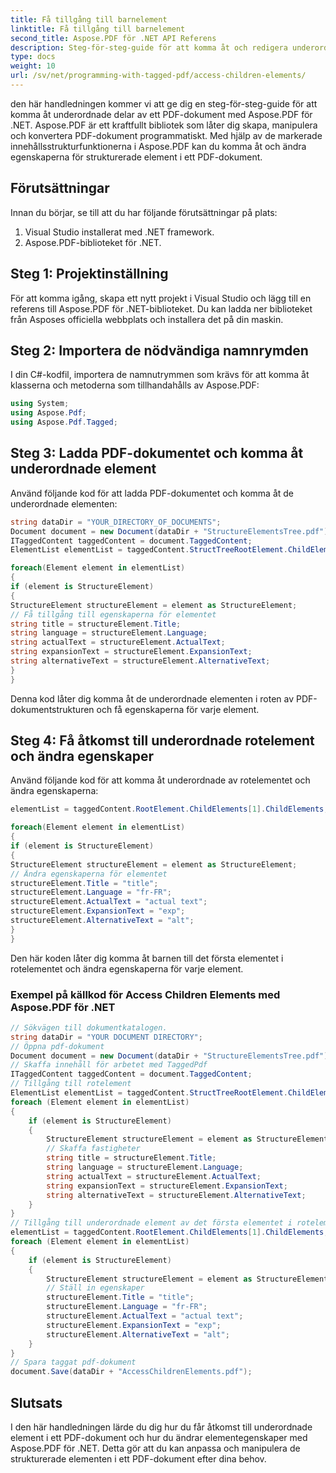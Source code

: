 ```yaml
---
title: Få tillgång till barnelement
linktitle: Få tillgång till barnelement
second_title: Aspose.PDF för .NET API Referens
description: Steg-för-steg-guide för att komma åt och redigera underordnade delar av ett PDF-dokument med Aspose.PDF för .NET. Anpassa ditt PDF-innehåll.
type: docs
weight: 10
url: /sv/net/programming-with-tagged-pdf/access-children-elements/
---
```

den här handledningen kommer vi att ge dig en steg-för-steg-guide för att komma åt underordnade delar av ett PDF-dokument med Aspose.PDF för .NET. Aspose.PDF är ett kraftfullt bibliotek som låter dig skapa, manipulera och konvertera PDF-dokument programmatiskt. Med hjälp av de markerade innehållsstrukturfunktionerna i Aspose.PDF kan du komma åt och ändra egenskaperna för strukturerade element i ett PDF-dokument.

## Förutsättningar

Innan du börjar, se till att du har följande förutsättningar på plats:

1. Visual Studio installerat med .NET framework.
2. Aspose.PDF-biblioteket för .NET.

## Steg 1: Projektinställning

För att komma igång, skapa ett nytt projekt i Visual Studio och lägg till en referens till Aspose.PDF för .NET-biblioteket. Du kan ladda ner biblioteket från Asposes officiella webbplats och installera det på din maskin.

## Steg 2: Importera de nödvändiga namnrymden

I din C#-kodfil, importera de namnutrymmen som krävs för att komma åt klasserna och metoderna som tillhandahålls av Aspose.PDF:

```csharp
using System;
using Aspose.Pdf;
using Aspose.Pdf.Tagged;
```

## Steg 3: Ladda PDF-dokumentet och komma åt underordnade element

Använd följande kod för att ladda PDF-dokumentet och komma åt de underordnade elementen:

```csharp
string dataDir = "YOUR_DIRECTORY_OF_DOCUMENTS";
Document document = new Document(dataDir + "StructureElementsTree.pdf");
ITaggedContent taggedContent = document.TaggedContent;
ElementList elementList = taggedContent.StructTreeRootElement.ChildElements;

foreach(Element element in elementList)
{
if (element is StructureElement)
{
StructureElement structureElement = element as StructureElement;
// Få tillgång till egenskaperna för elementet
string title = structureElement.Title;
string language = structureElement.Language;
string actualText = structureElement.ActualText;
string expansionText = structureElement.ExpansionText;
string alternativeText = structureElement.AlternativeText;
}
}
```

Denna kod låter dig komma åt de underordnade elementen i roten av PDF-dokumentstrukturen och få egenskaperna för varje element.

## Steg 4: Få åtkomst till underordnade rotelement och ändra egenskaper

Använd följande kod för att komma åt underordnade av rotelementet och ändra egenskaperna:

```csharp
elementList = taggedContent.RootElement.ChildElements[1].ChildElements;

foreach(Element element in elementList)
{
if (element is StructureElement)
{
StructureElement structureElement = element as StructureElement;
// Ändra egenskaperna för elementet
structureElement.Title = "title";
structureElement.Language = "fr-FR";
structureElement.ActualText = "actual text";
structureElement.ExpansionText = "exp";
structureElement.AlternativeText = "alt";
}
}
```

Den här koden låter dig komma åt barnen till det första elementet i rotelementet och ändra egenskaperna för varje element.


### Exempel på källkod för Access Children Elements med Aspose.PDF för .NET 
```csharp
// Sökvägen till dokumentkatalogen.
string dataDir = "YOUR DOCUMENT DIRECTORY";
// Öppna pdf-dokument
Document document = new Document(dataDir + "StructureElementsTree.pdf");
// Skaffa innehåll för arbetet med TaggedPdf
ITaggedContent taggedContent = document.TaggedContent;
// Tillgång till rotelement
ElementList elementList = taggedContent.StructTreeRootElement.ChildElements;
foreach (Element element in elementList)
{
	if (element is StructureElement)
	{
		StructureElement structureElement = element as StructureElement;
		// Skaffa fastigheter
		string title = structureElement.Title;
		string language = structureElement.Language;
		string actualText = structureElement.ActualText;
		string expansionText = structureElement.ExpansionText;
		string alternativeText = structureElement.AlternativeText;
	}
}
// Tillgång till underordnade element av det första elementet i rotelementet
elementList = taggedContent.RootElement.ChildElements[1].ChildElements;
foreach (Element element in elementList)
{
	if (element is StructureElement)
	{
		StructureElement structureElement = element as StructureElement;
		// Ställ in egenskaper
		structureElement.Title = "title";
		structureElement.Language = "fr-FR";
		structureElement.ActualText = "actual text";
		structureElement.ExpansionText = "exp";
		structureElement.AlternativeText = "alt";
	}
}
// Spara taggat pdf-dokument
document.Save(dataDir + "AccessChildrenElements.pdf");
```

## Slutsats

I den här handledningen lärde du dig hur du får åtkomst till underordnade element i ett PDF-dokument och hur du ändrar elementegenskaper med Aspose.PDF för .NET. Detta gör att du kan anpassa och manipulera de strukturerade elementen i ett PDF-dokument efter dina behov.